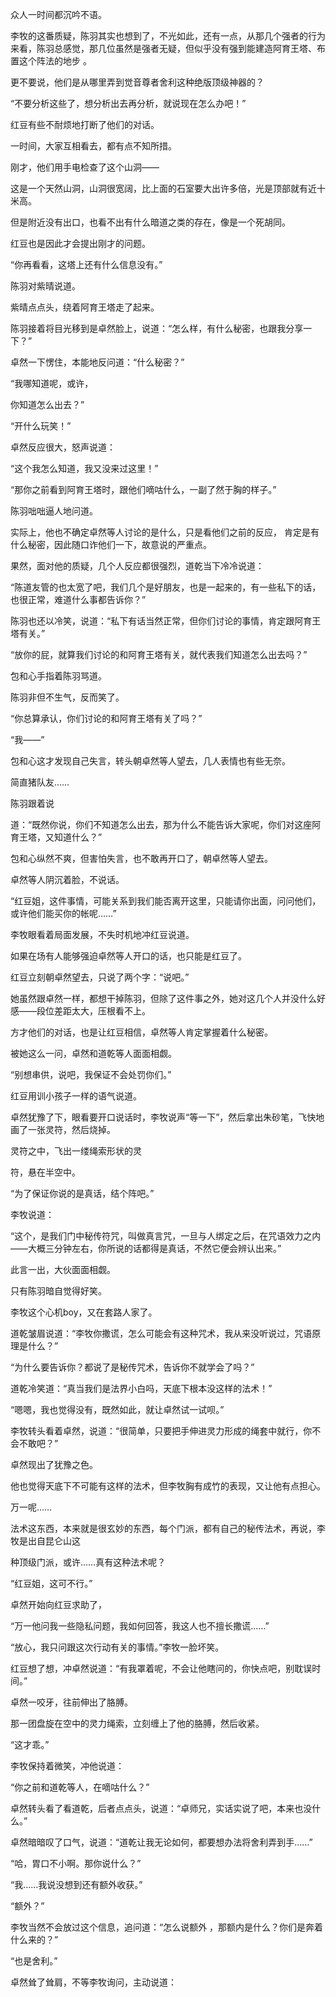 众人一时间都沉吟不语。

李牧的这番质疑，陈羽其实也想到了，不光如此，还有一点，从那几个强者的行为来看，陈羽总感觉，那几位虽然是强者无疑，但似乎没有强到能建造阿育王塔、布置这个阵法的地步 。

更不要说，他们是从哪里弄到觉音尊者舍利这种绝版顶级神器的？

“不要分析这些了，想分析出去再分析，就说现在怎么办吧！”

红豆有些不耐烦地打断了他们的对话。

一时间，大家互相看去，都有点不知所措。

刚才，他们用手电检查了这个山洞——

这是一个天然山洞，山洞很宽阔，比上面的石室要大出许多倍，光是顶部就有近十米高。

但是附近没有出口，也看不出有什么暗道之类的存在，像是一个死胡同。

红豆也是因此才会提出刚才的问题。

“你再看看，这塔上还有什么信息没有。”

陈羽对紫晴说道。

紫晴点点头，绕着阿育王塔走了起来。

陈羽接着将目光移到是卓然脸上，说道：“怎么样，有什么秘密，也跟我分享一下？”

卓然一下愣住，本能地反问道：“什么秘密？”

“我哪知道呢，或许，

你知道怎么出去？”

“开什么玩笑！”

卓然反应很大，怒声说道：

“这个我怎么知道，我又没来过这里！”

“那你之前看到阿育王塔时，跟他们嘀咕什么，一副了然于胸的样子。”

陈羽咄咄逼人地问道。

实际上，他也不确定卓然等人讨论的是什么，只是看他们之前的反应， 肯定是有什么秘密，因此随口诈他们一下，故意说的严重点。

果然，面对他的质疑，几个人反应都很强烈，道乾当下冷冷说道：

“陈道友管的也太宽了吧，我们几个是好朋友，也是一起来的，有一些私下的话，也很正常，难道什么事都告诉你？”

陈羽也还以冷笑，说道：“私下有话当然正常，但你们讨论的事情，肯定跟阿育王塔有关。”

“放你的屁，就算我们讨论的和阿育王塔有关，就代表我们知道怎么出去吗？”

包和心手指着陈羽骂道。

陈羽非但不生气，反而笑了。

“你总算承认，你们讨论的和阿育王塔有关了吗？”

“我——”

包和心这才发现自己失言，转头朝卓然等人望去，几人表情也有些无奈。

简直猪队友……

陈羽跟着说

道：“既然你说，你们不知道怎么出去，那为什么不能告诉大家呢，你们对这座阿育王塔，又知道什么？”

包和心纵然不爽，但害怕失言，也不敢再开口了，朝卓然等人望去。

卓然等人阴沉着脸，不说话。

“红豆姐，这件事情，可能关系到我们能否离开这里，只能请你出面，问问他们，或许他们能买你的帐呢……”

李牧眼看着局面发展，不失时机地冲红豆说道。

如果在场有人能够强迫卓然等人开口的话，也只能是红豆了。

红豆立刻朝卓然望去，只说了两个字：“说吧。”

她虽然跟卓然一样，都想干掉陈羽，但除了这件事之外，她对这几个人并没什么好感——段位差距太大，压根看不上。

方才他们的对话，也是让红豆相信，卓然等人肯定掌握着什么秘密。

被她这么一问，卓然和道乾等人面面相觑。

“别想串供，说吧，我保证不会处罚你们。”

红豆用训小孩子一样的语气说道。

卓然犹豫了下，眼看要开口说话时，李牧说声“等一下”，然后拿出朱砂笔，飞快地画了一张灵符，然后烧掉。

灵符之中，飞出一缕绳索形状的灵

符，悬在半空中。

“为了保证你说的是真话，结个阵吧。”

李牧说道：

“这个，是我们门中秘传符咒，叫做真言咒，一旦与人绑定之后，在咒语效力之内——大概三分钟左右，你所说的话都得是真话，不然它便会辨认出来。”

此言一出，大伙面面相觑。

只有陈羽暗自觉得好笑。

李牧这个心机boy，又在套路人家了。

道乾皱眉说道：“李牧你撒谎，怎么可能会有这种咒术，我从来没听说过，咒语原理是什么？”

“为什么要告诉你？都说了是秘传咒术，告诉你不就学会了吗？”

道乾冷笑道：“真当我们是法界小白吗，天底下根本没这样的法术！”

“嗯嗯，我也觉得没有，既然如此，就让卓然试一试呗。”

李牧转头看着卓然，说道：“很简单，只要把手伸进灵力形成的绳套中就行，你不会不敢吧？”

卓然现出了犹豫之色。

他也觉得天底下不可能有这样的法术，但李牧胸有成竹的表现，又让他有点担心。

万一呢……

法术这东西，本来就是很玄妙的东西，每个门派，都有自己的秘传法术，再说，李牧是出自昆仑山这

种顶级门派，或许……真有这种法术呢？

“红豆姐，这可不行。”

卓然开始向红豆求助了，

“万一他问我一些隐私问题，我如何回答，我这人也不擅长撒谎……”

“放心，我只问跟这次行动有关的事情。”李牧一脸坏笑。

红豆想了想，冲卓然说道：“有我罩着呢，不会让他瞎问的，你快点吧，别耽误时间。”

卓然一咬牙，往前伸出了胳膊。

那一团盘旋在空中的灵力绳索，立刻缠上了他的胳膊，然后收紧。

“这才乖。”

李牧保持着微笑，冲他说道：

“你之前和道乾等人，在嘀咕什么？”

卓然转头看了看道乾，后者点点头，说道：“卓师兄，实话实说了吧，本来也没什么。”

卓然暗暗叹了口气，说道：“道乾让我无论如何，都要想办法将舍利弄到手……”

“哈，胃口不小啊。那你说什么？”

“我……我说没想到还有额外收获。”

“额外？”

李牧当然不会放过这个信息，追问道：“怎么说额外 ，那额内是什么？你们是奔着什么来的？”

“也是舍利。”

卓然耸了耸肩，不等李牧询问，主动说道：
